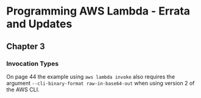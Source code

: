 # Programming AWS Lambda - Errata and Updates

## Chapter 3

### Invocation Types

On page 44 the example using `aws lambda invoke` also requires the argument `--cli-binary-format raw-in-base64-out` when using version 2 of the AWS CLI.
